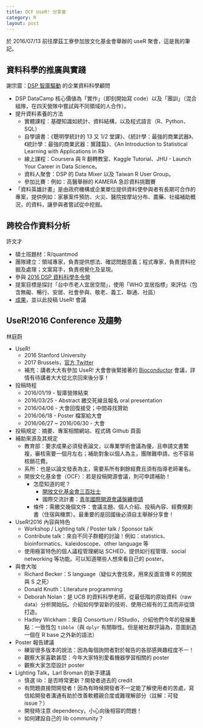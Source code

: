 ```yaml
---
title: OCF UseR! 分享會
category: R
layout: post
---
```


於 2016/07/13 前往摩茲工寮參加放文化基金會舉辦的 useR 聚會，這是我的筆記。

## 資料科學的推廣與實踐

謝宗震：[DSP 智庫驅動](http://dsp.im) 的企業資料科學顧問

- DSP DataCamp 核心價値為「實作」（即刻開始寫 code）以及「團訓」（混合組隊，在四天營隊中嘗試與不同領域的人合作）。
- 提升資料素養的方法
  - 實體課程：基礎知識如統計、資料結構，以及程式語言（R、Python、SQL）
  - 自學讀書：《聰明學統計的 13 又 1/2 堂課》、《統計學：最強的商業武器》、《統計學：最強的商業武器：實踐篇》、《An Introduction to Statistical Learning with Applications in R》
  - 線上課程：Coursera 與 R 翻轉教室、Kaggle Tutorial、JHU - Launch Your Career in Data Science。
  - 資料人聚會：DSP 的 Data Mixer 以及 Taiwan R User Group。
  - 參加比賽：例如：高醫舉辦的 KAMERA 急診資料挑戰賽
- 「資料英雄計畫」是由政府機構或企業單位提供資料使參與者有長期可合作的專案，提供例如：家暴案件預防、火災、醫院按摩站分布、農藥、社福補助概況，的資料，讓參與者嘗試從中挖掘。

## 跨校合作資料分析

許文才

- 碩士班題材：R/quantmod
- 團隊建立：領域專家，負責提供想法、確認問題意義；程式專家，負責資料挖掘及處理；文案寫手，負責視覺化及呈現。
- 參與 [2016 DSP 資料科學冬令營](https://dsp.im/data-camp-pu-winter2016/)
- 提案目標是探討「台中市老人宜居空間」，使用「WHO 宜居指標」來評估（包含無礙、暢行、安居、社會參與、敬老、義工、聯通、社區）
- [成果](http://github.com/weitinglin/OpenAgeFriendly)，並以此投稿 UseR! 會議

## UseR!2016 Conference 及趨勢

林庭蔚

- UseR!
  - 2016 Stanford University
  - 2017 Brussels，[官方 Twitter](https://twitter.com/user_brussels)
  - 補充：講者大大有參加 UseR! 大會會後緊接著的 [Bioconductor](https://www.bioconductor.org/) 會議，詳情有待講者大大從北京回來後分享！
- 投稿時程
  - 2016/01/19 - 智庫營隊結束
  - 2016/03/25 - Abstract 繳交死線且報名 oral presentation
  - 2016/04/06 - 大會回復接受；中間尋找贊助
  - 2016/06/18 - Poster 檔案給大會
  - 2016/06/27 ~ 2016/06/30 - 大會
- 投稿規定：摘要、專案相關網站、程式碼 Github 頁面
- 補助來源及其規定
  - 教育部：要求成果必須發表論文，以專業學術會議為優，且申請文書繁複，審核需要一個月左右；補助對象以個人為主，團隊難申請，也不容易核銷花費。
  - 系所：也是以論文發表為主，需要系所有剩餘經費且須有指導老師署名。
  - 開放文化基金會（OCF）：若是投稿開源會議，則可申請補助！
    - 怎麼知道的呢？
      - [開放文化基金會三百壯士](https://ocf.neticrm.tw/civicrm/contribute/transact?reset=1&id=7)
      - 國際交流計畫：[青年國際開源會議盤纏申請](http://ocf.tw/donate/intl.html)
    - 條件：需繳交幾個文件：會議主題、個人介紹、投稿內容、經費規劃書（住宿與機票）。最重要的是回國後必須自主舉辦分享會！
- UseR!2016 內容與特色
  - Workshop / Lighting talk / Poster talk / Sponsor talk
  - Contribute talk：來自不同子群體的討論！例如：statistics、bioinformatics、kaleidoscope、other language 等
  - 使用極富特色的個人議程管理網站 SCHED，提供如行程管理、social networking 等功能。可以知道哪些人想來看自己的 poster。
- 與會大咖
  - Richard Becker：S language（疑似大會找來，用來反面宣傳 R 的開放與 S 之死）
  - Donald Knuth：Literature programming
  - Deborah Nolan：是 UCB 的資料科學老師，從最低階的原始資料（raw data）分析開始玩。介紹如何學習新的技術、使用已經有的工具而非從頭打造。
  - Hadley Wickham：來自 Consortium / RStudio，介紹他們今年的發展重點：一致性包 `tibble`（與 `dplyr` 有關聯性。但是被社群評論為，意圖創造一個在 R base 之外新的語法）
- Poster 報告建議
  - 練習很多版本的說法：因為每個詢問者對於報告的各部感興趣程度不一！
  - 觀察大家喜歡甚麼：今年大家特別愛看機器學習相關的 poster
  - 觀察大家怎麼設計 poster
- Lighting Talk，Larl Broman 的新手建議
  - 慎選 lib：是否時常更新？開發者過去的 credit
  - 有問題直接問開發者！因為有時候開發者不一定能了解使用者的苦處，寫信給開發者溝通有助於改善軟體親合度或難理解部分（註解：可發 issue？）
  - 開發時注意 dependency，小心向後相容的問題！
  - 如何建設自己的 lib community？
